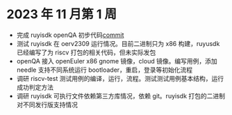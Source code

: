 # 2023 年 11 月第 1 周

- 完成 ruyisdk openQA 初步代码[commit](https://gitee.com/yan-mingzhu/os-autoinst-distri-openeuler/compare/d115e620c1ec65fb6d1df09fae2e7e8dde2b9650...d44cba23fbee4db3e393abde3ee8cfd54d96a1ce)
- 测试 ruyisdk 在 oerv2309 运行情况。目前二进制只为 x86 构建，ruyusdk 已经编写了为 riscv 打包的相关代码，但未实际发包
- openQA 接入 openEuler x86 gnome 镜像，cloud 镜像。编写用例，添加 needle 支持不同系统运行 bootloader，重启，登录等初始化流程
- 调研 riscv-test 测试用例的编译，运行，流程。测试测试用例基本结构，运行成功判定方法
- 调研 ruyisdk 可执行文件依赖第三方库情况，依赖 git。ruyisdk 打包的二进制对不同发行版支持情况